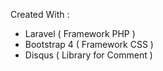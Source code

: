 Created With : 
- Laravel ( Framework PHP )
- Bootstrap 4 ( Framework CSS )
- Disqus ( Library for Comment )
